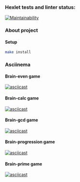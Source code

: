 ### Hexlet tests and linter status:
[![Maintainability](https://api.codeclimate.com/v1/badges/71f26bb9408d223a11fc/maintainability)](https://codeclimate.com/github/ValentineNam/frontend-project-44/maintainability)

### About project

#### Setup

```bash
make install
```

### Asciinema

#### Brain-even game
[![asciicast](https://asciinema.org/a/wQRwsG2115mrPA81IsabGo3BF.svg)](https://asciinema.org/a/wQRwsG2115mrPA81IsabGo3BF)

#### Brain-calc game
[![asciicast](https://asciinema.org/a/cEsSLVXsgRyeijj0Sou2lcxCW.svg)](https://asciinema.org/a/cEsSLVXsgRyeijj0Sou2lcxCW)

#### Brain-gcd game
[![asciicast](https://asciinema.org/a/g85Zit5AHp9rI11a9dYTYbd6k.svg)](https://asciinema.org/a/g85Zit5AHp9rI11a9dYTYbd6k)

#### Brain-progression game
[![asciicast](https://asciinema.org/a/ghNub42oAOKlMJ4SP63IDSMHi.svg)](https://asciinema.org/a/ghNub42oAOKlMJ4SP63IDSMHi)

#### Brain-prime game
[![asciicast](https://asciinema.org/a/Xsb1KuRJUGCs1wbF6JmTVjPPM.svg)](https://asciinema.org/a/Xsb1KuRJUGCs1wbF6JmTVjPPM)
